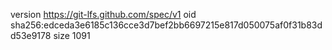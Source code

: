 version https://git-lfs.github.com/spec/v1
oid sha256:edceda3e6185c136cce3d7bef2bb6697215e817d050075af0f31b83dd53e9178
size 1091
